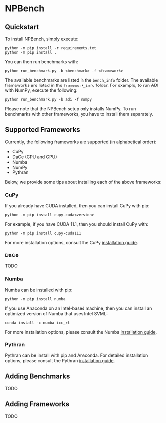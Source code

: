 # NPBench

## Quickstart

To install NPBench, simply execute:
```
python -m pip install -r requirements.txt
python -m pip install .
```
You can then run benchmarks with:
```
python run_benchmark.py -b <benchmark> -f <framework>
```
The available benchmarks are listed in the `bench_info` folder. The available frameworks are listed in the `framework_info` folder. For example, to run ADI with NumPy, execute the following:
```
python run_benchmark.py -b adi -f numpy
```
Please note that the NPBench setup only installs NumPy. To run benchmarks with other frameworks, you have to install them separately.

## Supported Frameworks

Currently, the following frameworks are supported (in alphabetical order):
- CuPy
- DaCe (CPU and GPU)
- Numba
- NumPy
- Pythran

Below, we provide some tips about installing each of the above frameworks:

### CuPy

If you already have CUDA installed, then you can install CuPy with pip:
```
python -m pip install cupy-cuda<version>
```
For example, if you have CUDA 11.1, then you should install CuPy with:
```
python -m pip install cupy-cuda111
```
For more installation options, consult the CuPy [installation guide](https://docs.cupy.dev/en/stable/install.html#install-cupy).

### DaCe

TODO

### Numba

Numba can be installed with pip:
```
python -m pip install numba
```
If you use Anaconda on an Intel-based machine, then you can install an optimized version of Numba that uses Intel SVML:
```
conda install -c numba icc_rt
```
For more installation options, please consult the Numba [installation guide](https://numba.readthedocs.io/en/stable/user/installing.html).

### Pythran

Pythran can be install with pip and Anaconda. For detailed installation options, please consult the Pythran [installation guide](https://pythran.readthedocs.io/en/latest/).

## Adding Benchmarks

TODO

## Adding Frameworks

TODO
